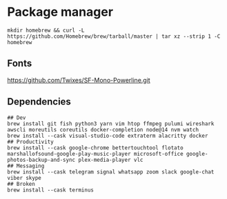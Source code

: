 # Package manager

```shell
mkdir homebrew && curl -L https://github.com/Homebrew/brew/tarball/master | tar xz --strip 1 -C homebrew
```

## Fonts

<https://github.com/Twixes/SF-Mono-Powerline.git>

## Dependencies

```shell
## Dev
brew install git fish python3 yarn vim htop ffmpeg pulumi wireshark awscli moreutils coreutils docker-completion node@14 nvm watch
brew install --cask visual-studio-code extraterm alacritty docker
## Productivity
brew install --cask google-chrome bettertouchtool flotato marshallofsound-google-play-music-player microsoft-office google-photos-backup-and-sync plex-media-player vlc
## Messaging
brew install --cask telegram signal whatsapp zoom slack google-chat viber skype
## Broken
brew install --cask terminus
```
